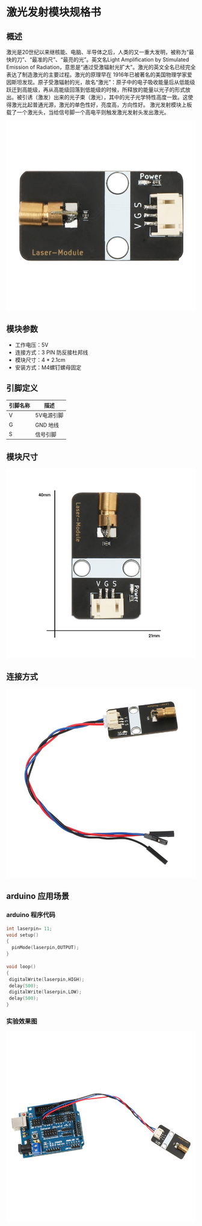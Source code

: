 # 激光发射模块规格书



## 概述

 激光是20世纪以来继核能、电脑、半导体之后，人类的又一重大发明，被称为“最快的刀”、“最准的尺”、“最亮的光”。英文名Light Amplification by Stimulated Emission of Radiation，意思是“通过受激辐射光扩大”。激光的英文全名已经完全表达了制造激光的主要过程。激光的原理早在 1916年已被著名的美国物理学家爱因斯坦发现。原子受激辐射的光，故名“激光”：原子中的电子吸收能量后从低能级跃迁到高能级，再从高能级回落到低能级的时候，所释放的能量以光子的形式放出。被引诱（激发）出来的光子束（激光），其中的光子光学特性高度一致。这使得激光比起普通光源，激光的单色性好，亮度高，方向性好。 激光发射模块上板载了一个激光头，当给信号脚一个高电平则触发激光发射头发出激光。

![07](激光发射模块图片\07.jpg)

## 模块参数

* 工作电压：5V
* 连接方式：3 PIN 防反接杜邦线
* 模块尺寸：4 * 2.1cm
* 安装方式：M4螺钉螺母固定

## 引脚定义

| 引脚名称| 描述 |
|---- |----|
| V | 5V电源引脚 |
| G | GND 地线 |
| S | 信号引脚 |

## 模块尺寸

![05](激光发射模块图片\05.jpg)

## 连接方式

![02](激光发射模块图片\02.jpg)


##  arduino 应用场景

### arduino  程序代码

```c++
int laserpin= 11;
void setup() 
{
  pinMode(laserpin,OUTPUT);
}

void loop() 
{
 digitalWrite(laserpin,HIGH);
 delay(500);
 digitalWrite(laserpin,LOW);
 delay(500);
}
```

### 实验效果图

![01](激光发射模块图片\01.jpg)